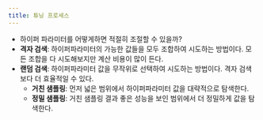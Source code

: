 ```yaml
---
title: 튜닝 프로세스
---
```

- 하이퍼 파라미터를 어떻게하면 적절히 조절할 수 있을까?
- **격자 검색**: 하이퍼파라미터의 가능한 값들을 모두 조합하여 시도하는 방법이다. 모든 조합을 다 시도해보지만 계산 비용이 많이 든다.
- **랜덤 검색**: 하이퍼파라미터 값을 무작위로 선택하여 시도하는 방법이다. 격자 검색보다 더 효율적일 수 있다.
    - **거친 샘플링**: 먼저 넓은 범위에서 하이퍼파라미터 값을 대략적으로 탐색한다.
    - **정밀 샘플링**: 거친 샘플링 결과 좋은 성능을 보인 범위에서 더 정밀하게 값을 탐색한다.